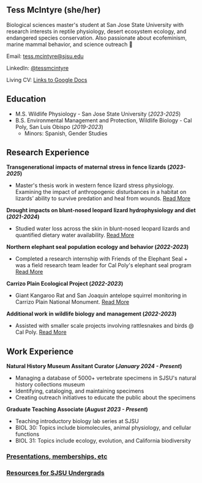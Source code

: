 ## Tess McIntyre (she/her)
Biological sciences master's student at San Jose State University with research interests in reptile physiology, desert ecosystem ecology, and endangered species conservation. Also passionate about ecofeminism, marine mammal behavior, and science outreach 🦎

Email: tess.mcintyre@sjsu.edu

LinkedIn: [@tessmcintyre](https://www.linkedin.com/in/tessmcintyre/)

Living CV: [Links to Google Docs](https://docs.google.com/document/d/1bI2r__Oez5Ioz6P-OCITQES_pvT23VSpC0dJUuF_5PA/edit?usp=sharing/)

## Education							       		
- M.S. Wildlife Physiology - San Jose State University (_2023-2025_)	 			        		
- B.S. Environmental Management and Protection, Wildlife Biology - Cal Poly, San Luis Obispo (_2019-2023_)
  - Minors: Spanish, Gender Studies

## Research Experience
**Transgenerational impacts of maternal stress in fence lizards (_2023-2025_)**

- Master's thesis work in western fence lizard stress physiology. Examining the impact of anthropogenic disturbances in a habitat on lizards’ ability to survive predation and heal from wounds. [Read More](./stressphysiology.html)

**Drought impacts on blunt-nosed leopard lizard hydrophysiology and diet (_2021-2024_)**

- Studied water loss across the skin in blunt-nosed leopard lizards and quantified dietary water availability. [Read More](./BNLL.html)

**Northern elephant seal population ecology and behavior (_2022-2023_)**

- Completed a research internship with Friends of the Elephant Seal + was a field research team leader for Cal Poly's elephant seal program [Read More](./eseals.html)

**Carrizo Plain Ecological Project (_2022-2023_)**
- Giant Kangaroo Rat and San Joaquin antelope squirrel monitoring in Carrizo Plain National Monument. [Read More](./CPEP.html)

**Additional work in wildlife biology and management (_2022-2023_)**
- Assisted with smaller scale projects involving rattlesnakes and birds @ Cal Poly. [Read More](./moreresearch.html)

## Work Experience
**Natural History Museum Assitant Curator (_January 2024 - Present_)**
- Managing a database of 5000+ vertebrate specimens in SJSU's natural history collections museum
- Identifying, cataloging, and maintaining specimens
- Creating outreach initiatives to educate the public about the specimens

**Graduate Teaching Associate (_August 2023 - Present_)**
- Teaching introductory biology lab series at SJSU
- BIOL 30: Topics include biomolecules, animal physiology, and cellular functions
- BIOL 31: Topics include ecology, evolution, and California biodiversity

### [Presentations, memberships, etc](./moreofme.html)

### [Resources for SJSU Undergrads](./SJSUresources.html)
   

  

